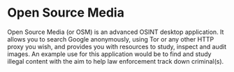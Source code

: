 Open Source Media
=======

Open Source Media (or OSM) is an advanced OSINT desktop application. It allows you to search Google anonymously, using Tor or any other HTTP proxy you wish, and provides you with resources to study, inspect and audit images. An example use for this application would be to find and study illegal content with the aim to help law enforcement track down criminal(s).

